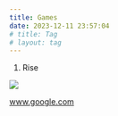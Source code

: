 ```yaml
---
title: Games
date: 2023-12-11 23:57:04
# title: Tag
# layout: tag
---
```


1. Rise

![](/games/rise.jpg)



www.google.com 

